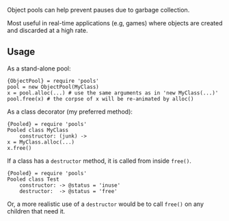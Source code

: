 
Object pools can help prevent pauses due to garbage collection.

Most useful in real-time applications (e.g, games) where objects are created and
discarded at a high rate.

Usage
-----

As a stand-alone pool:

    {ObjectPool} = require 'pools'
    pool = new ObjectPool(MyClass)
    x = pool.alloc(...) # use the same arguments as in 'new MyClass(...)'
    pool.free(x) # the corpse of x will be re-animated by alloc()

As a class decorator (my preferred method):

    {Pooled} = require 'pools'
    Pooled class MyClass
        constructor: (junk) ->
    x = MyClass.alloc(...)
    x.free()

If a class has a `destructor` method, it is called from inside `free()`.

    {Pooled} = require 'pools'
    Pooled class Test
        constructor: -> @status = 'inuse'
        destructor:  -> @status = 'free'

Or, a more realistic use of a `destructor` would be to call `free()` on
any children that need it.
